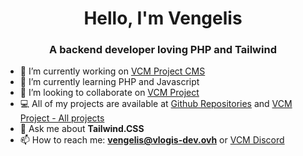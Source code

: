 <h1 align="center">Hello, I'm Vengelis</h1>
<h3 align="center">A backend developer loving PHP and Tailwind</h3>

- 🔭 I’m currently working on [VCM Project CMS](https://github.com/Vengelis/VCM-Project-CMS)
- 🌱 I’m currently learning PHP and Javascript
- 👯 I’m looking to collaborate on [VCM Project](https://github.com/VCM-Project)
- 💻 All of my projects are available at [Github Repositories](https://github.com/Vengelis?tab=repositories) and [VCM Project - All projects](https://vlogis-dev.ovh/?mod=product)
- 💬 Ask me about **Tailwind.CSS**
- 📫 How to reach me: **vengelis@vlogis-dev.ovh** or [VCM Discord](discord.com/invite/J3dBkf4)
